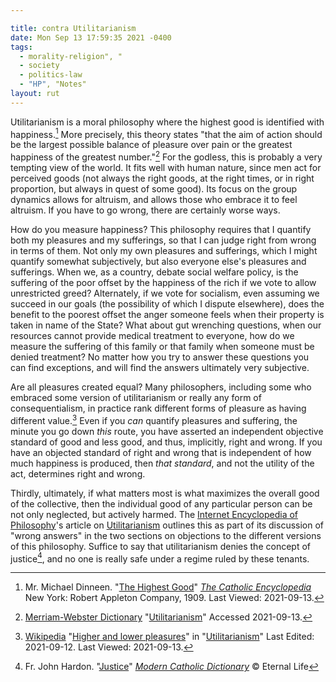 ```yaml
---

title: contra Utilitarianism
date: Mon Sep 13 17:59:35 2021 -0400
tags:
  - morality-religion", "
  - society
  - politics-law
  - "HP", "Notes"
layout: rut
---
```


Utilitarianism is a moral philosophy where the highest good is identified with
happiness.[^20210913-2]  More precisely, this theory states "that the aim of
action should be the largest possible balance of pleasure over pain or the
greatest happiness of the greatest number."[^20210913-3] For the godless, this
is probably a very tempting view of the world.  It fits well with human nature,
since men act for perceived goods (not always the right goods, at the right
times, or in right proportion, but always in quest of some good).  Its focus on
the group dynamics allows for altruism, and allows those who embrace it to feel
altruism.  If you have to go wrong, there are certainly worse ways. 

How do you measure happiness?  This philosophy requires that I quantify both my
pleasures and my sufferings, so that I can judge right from wrong in terms of
them.  Not only my own pleasures and sufferings, which I might quantify somewhat
subjectively, but also everyone else's pleasures and sufferings.  When we, as a
country, debate social welfare policy, is the suffering of the poor offset by the
happiness of the rich if we vote to allow unrestricted greed?  Alternately, if
we vote for socialism, even assuming we succeed in our goals (the possibility of
which I dispute elsewhere), does the benefit to the poorest offset the anger
someone feels when their property is taken in name of the State? What about gut
wrenching questions, when our resources cannot provide medical treatment to
everyone, how do we measure the suffering of this family or that family when
someone must be denied treatment?  No matter how you try to answer these
questions you can find exceptions, and will find the answers ultimately very
subjective.  

Are all pleasures created equal?  Many philosophers, including some who embraced
some version of utilitarianism or really any form of consequentialism, in
practice rank different forms of pleasure as having different
value.[^20210913-4] Even if you *can* quantify pleasures and suffering, the
minute you go down *this* route, you have asserted an independent objective
standard of good and less good, and thus, implicitly, right and wrong.  If you
have an objected standard of right and wrong that is independent of how much
happiness is produced, then *that standard*, and not the utility of the act,
determines right and wrong.  

Thirdly, ultimately, if what matters most is what maximizes the overall good of
the collective, then the individual good of any particular person can be not
only neglected, but actively harmed.  The [Internet Encyclopedia of
Philosophy][IEP1]'s article on [Utilitarianism][IEPU1] outlines this as part of
its discussion of "wrong answers" in the two sections on objections to the
different versions of this philosophy.  Suffice to say that utilitarianism
denies the concept of justice[^20210913-6], and no one is really safe under a
regime ruled by these tenants. 

[^20210913-6]: Fr. John Hardon.
    "[Justice](https://www.catholicculture.org/culture/library/dictionary/index.cfm?id=34423)"
    _[Modern Catholic Dictionary](https://www.catholicculture.org/culture/library/dictionary/)_
    © Eternal Life

[IEPU1]: https://iep.utm.edu/util-a-r/

[IEP1]: https://iep.utm.edu/

[^20210913-4]: [Wikipedia](https://wikipedia.org)
    "[Higher and lower pleasures](https://en.wikipedia.org/wiki/Utilitarianism#Higher_and_lower_pleasures)"
    in "[Utilitarianism](https://en.wikipedia.org/wiki/Utilitarianism)"
    Last Edited: 2021-09-12. Last Viewed: 2021-09-13. 

[^20210913-3]: [Merriam-Webster Dictionary](https://Merriam-Webster.com)
    "[Utilitarianism](https://www.merriam-webster.com/dictionary/utilitarianism)"
    Accessed 2021-09-13. 

[^20210913-2]: Mr. Michael Dinneen.
    "[The Highest Good](https://www.newadvent.org/cathen/06640a.htm)"
    _[The Catholic Encyclopedia](https://www.newadvent.org/cathen)_
    New York: Robert Appleton Company, 1909. Last Viewed: 2021-09-13.
